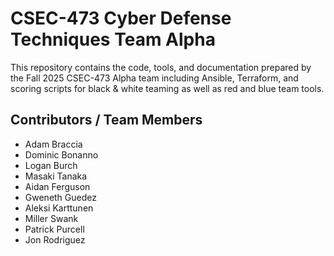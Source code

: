 # CSEC-473 Cyber Defense Techniques Team Alpha
This repository contains the code, tools, and documentation prepared by the Fall 2025 CSEC-473 Alpha team including Ansible, Terraform, and scoring scripts for black & white teaming as well as red and blue team tools.

## Contributors / Team Members
* Adam Braccia
* Dominic Bonanno
* Logan Burch
* Masaki Tanaka
* Aidan Ferguson
* Gweneth Guedez
* Aleksi Karttunen
* Miller Swank
* Patrick Purcell
* Jon Rodriguez
